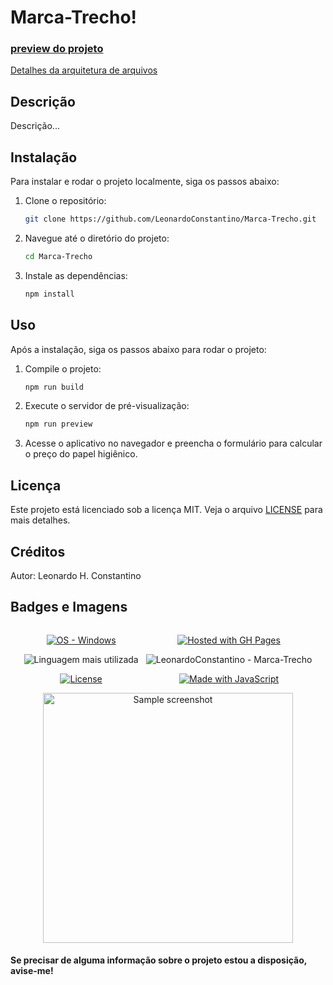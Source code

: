 # Marca-Trecho!

### [preview do projeto](https://leonardoconstantino.github.io/Marca-Trecho/)

[Detalhes da arquitetura de arquivos](https://github.com/LeonardoConstantino/Marca-Trecho/blob/main/estrutura.md)

## Descrição

Descrição...

## Instalação

Para instalar e rodar o projeto localmente, siga os passos abaixo:

1. Clone o repositório:

    ```bash
    git clone https://github.com/LeonardoConstantino/Marca-Trecho.git
    ```

2. Navegue até o diretório do projeto:

    ```bash
    cd Marca-Trecho
    ```

3. Instale as dependências:

    ```bash
    npm install
    ```

## Uso

Após a instalação, siga os passos abaixo para rodar o projeto:

1. Compile o projeto:

    ```bash
    npm run build
    ```

2. Execute o servidor de pré-visualização:

    ```bash
    npm run preview
    ```

3. Acesse o aplicativo no navegador e preencha o formulário para calcular o preço do papel higiênico.

## Licença
Este projeto está licenciado sob a licença MIT. Veja o arquivo [LICENSE](https://github.com/LeonardoConstantino/Marca-Trecho/blob/main/LICENSE.txt) para mais detalhes.

## Créditos
Autor: Leonardo H. Constantino

## Badges e Imagens

<div style='display: flex; justify-content: center; gap: 12px' >

<div align='center'>

[![OS - Windows](https://img.shields.io/badge/OS-Windows-blue?logo=windows&logoColor=white)](https://www.microsoft.com/ 'Go to Microsoft homepage')

![Linguagem mais utilizada](https://img.shields.io/github/languages/top/LeonardoConstantino/Marca-Trecho)

[![License](https://img.shields.io/badge/License-MIT-blue)](#license)

</div>

<div align='center'>

[![Hosted with GH Pages](https://img.shields.io/badge/Hosted_with-GitHub_Pages-blue?logo=github&logoColor=white)](https://pages.github.com/ 'Go to GitHub Pages homepage')

![LeonardoConstantino - Marca-Trecho](https://img.shields.io/static/v1?label=LeonardoConstantino&message=Marca-Trecho&color=blue&logo=github)

[![Made with JavaScript](https://img.shields.io/badge/Made_with-JavaScript-blue?logo=javascript&logoColor=white)](https://www.javascript.com/ 'Go to JavaScript homepage')

</div>

</div>

<div align='center'>
    <img src='https://raw.githubusercontent.com/LeonardoConstantino/Marca-Trecho/master/src/assets/images/print.jpg' alt='Sample screenshot' width='400'>
</div>

#### Se precisar de alguma informação sobre o projeto estou a disposição, avise-me!